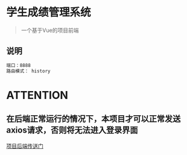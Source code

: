 # 学生成绩管理系统

> 一个基于Vue的项目前端

## 说明

``` bash
端口：8888
路由模式： history
```

# ATTENTION
## 在后端正常运行的情况下，本项目才可以正常发送axios请求，否则将无法进入登录界面






[项目后端传送门](https://github.com/sky1225/studentmanager)


